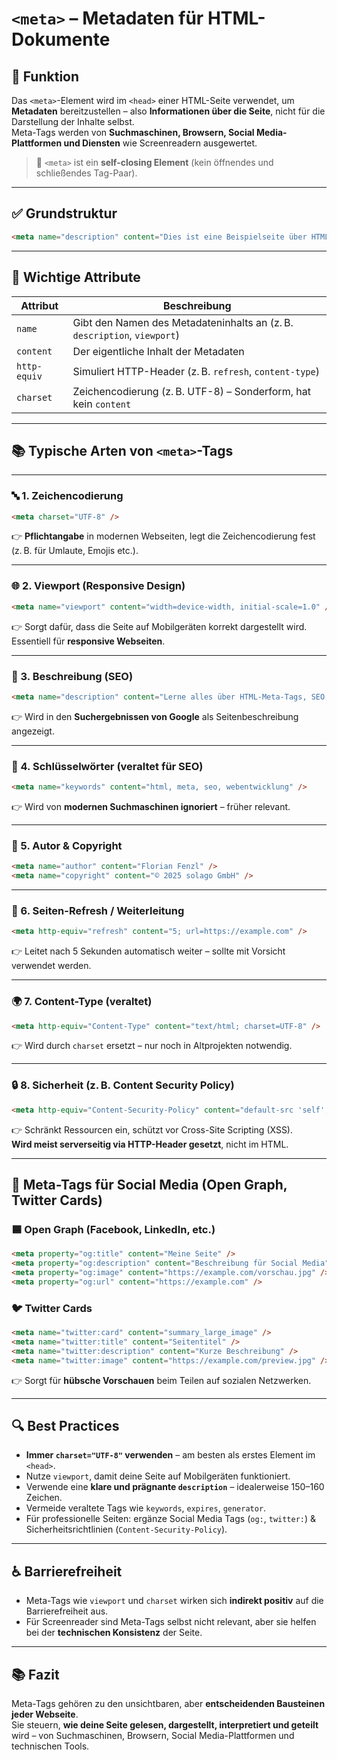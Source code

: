 # `<meta>` – Metadaten für HTML-Dokumente

## 🧩 Funktion

Das `<meta>`-Element wird im `<head>` einer HTML-Seite verwendet, um **Metadaten** bereitzustellen – also **Informationen über die Seite**, nicht für die Darstellung der Inhalte selbst.  
Meta-Tags werden von **Suchmaschinen, Browsern, Social Media-Plattformen und Diensten** wie Screenreadern ausgewertet.

> 📌 `<meta>` ist ein **self-closing Element** (kein öffnendes und schließendes Tag-Paar).

---

## ✅ Grundstruktur

```html
<meta name="description" content="Dies ist eine Beispielseite über HTML-Meta-Tags." />
```

---

## 🔧 Wichtige Attribute

| Attribut   | Beschreibung |
|------------|--------------|
| `name`     | Gibt den Namen des Metadateninhalts an (z. B. `description`, `viewport`) |
| `content`  | Der eigentliche Inhalt der Metadaten |
| `http-equiv` | Simuliert HTTP-Header (z. B. `refresh`, `content-type`) |
| `charset`  | Zeichencodierung (z. B. UTF-8) – Sonderform, hat kein `content` |

---

## 📚 Typische Arten von `<meta>`-Tags

---

### 🔤 1. Zeichencodierung

```html
<meta charset="UTF-8" />
```

👉 **Pflichtangabe** in modernen Webseiten, legt die Zeichencodierung fest (z. B. für Umlaute, Emojis etc.).

---

### 🌐 2. Viewport (Responsive Design)

```html
<meta name="viewport" content="width=device-width, initial-scale=1.0" />
```

👉 Sorgt dafür, dass die Seite auf Mobilgeräten korrekt dargestellt wird.  
Essentiell für **responsive Webseiten**.

---

### 📝 3. Beschreibung (SEO)

```html
<meta name="description" content="Lerne alles über HTML-Meta-Tags, SEO, Sicherheit und mehr." />
```

👉 Wird in den **Suchergebnissen von Google** als Seitenbeschreibung angezeigt.

---

### 🔑 4. Schlüsselwörter (veraltet für SEO)

```html
<meta name="keywords" content="html, meta, seo, webentwicklung" />
```

👉 Wird von **modernen Suchmaschinen ignoriert** – früher relevant.

---

### 📣 5. Autor & Copyright

```html
<meta name="author" content="Florian Fenzl" />
<meta name="copyright" content="© 2025 solago GmbH" />
```

---

### 🔁 6. Seiten-Refresh / Weiterleitung

```html
<meta http-equiv="refresh" content="5; url=https://example.com" />
```

👉 Leitet nach 5 Sekunden automatisch weiter – sollte mit Vorsicht verwendet werden.

---

### 🌍 7. Content-Type (veraltet)

```html
<meta http-equiv="Content-Type" content="text/html; charset=UTF-8" />
```

👉 Wird durch `charset` ersetzt – nur noch in Altprojekten notwendig.

---

### 🔒 8. Sicherheit (z. B. Content Security Policy)

```html
<meta http-equiv="Content-Security-Policy" content="default-src 'self'; script-src 'self' https://apis.example.com" />
```

👉 Schränkt Ressourcen ein, schützt vor Cross-Site Scripting (XSS).  
**Wird meist serverseitig via HTTP-Header gesetzt**, nicht im HTML.

---

## 💬 Meta-Tags für Social Media (Open Graph, Twitter Cards)

### 🟦 Open Graph (Facebook, LinkedIn, etc.)

```html
<meta property="og:title" content="Meine Seite" />
<meta property="og:description" content="Beschreibung für Social Media" />
<meta property="og:image" content="https://example.com/vorschau.jpg" />
<meta property="og:url" content="https://example.com" />
```

### 🐦 Twitter Cards

```html
<meta name="twitter:card" content="summary_large_image" />
<meta name="twitter:title" content="Seitentitel" />
<meta name="twitter:description" content="Kurze Beschreibung" />
<meta name="twitter:image" content="https://example.com/preview.jpg" />
```

👉 Sorgt für **hübsche Vorschauen** beim Teilen auf sozialen Netzwerken.

---

## 🔍 Best Practices

- **Immer `charset="UTF-8"` verwenden** – am besten als erstes Element im `<head>`.
- Nutze `viewport`, damit deine Seite auf Mobilgeräten funktioniert.
- Verwende eine **klare und prägnante `description`** – idealerweise 150–160 Zeichen.
- Vermeide veraltete Tags wie `keywords`, `expires`, `generator`.
- Für professionelle Seiten: ergänze Social Media Tags (`og:`, `twitter:`) & Sicherheitsrichtlinien (`Content-Security-Policy`).

---

## ♿ Barrierefreiheit

- Meta-Tags wie `viewport` und `charset` wirken sich **indirekt positiv** auf die Barrierefreiheit aus.
- Für Screenreader sind Meta-Tags selbst nicht relevant, aber sie helfen bei der **technischen Konsistenz** der Seite.

---

## 📚 Fazit

Meta-Tags gehören zu den unsichtbaren, aber **entscheidenden Bausteinen jeder Webseite**.  
Sie steuern, **wie deine Seite gelesen, dargestellt, interpretiert und geteilt** wird – von Suchmaschinen, Browsern, Social Media-Plattformen und technischen Tools.
